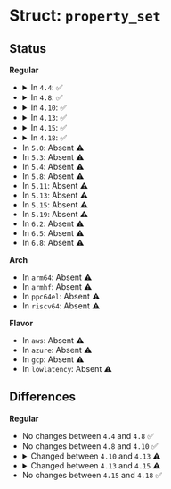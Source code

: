 # Struct: <code>property_set</code>

## Status
<b>Regular</b>
<ul>
<li>
<details>
<summary>In <code>4.4</code>: ✅</summary>

```c
struct property_set {
    struct fwnode_handle fwnode;
    struct property_entry *properties;
};
```
</details>
</li>
<li>
<details>
<summary>In <code>4.8</code>: ✅</summary>

```c
struct property_set {
    struct fwnode_handle fwnode;
    struct property_entry *properties;
};
```
</details>
</li>
<li>
<details>
<summary>In <code>4.10</code>: ✅</summary>

```c
struct property_set {
    struct fwnode_handle fwnode;
    struct property_entry *properties;
};
```
</details>
</li>
<li>
<details>
<summary>In <code>4.13</code>: ✅</summary>

```c
struct property_set {
    struct fwnode_handle fwnode;
    const struct property_entry *properties;
};
```
</details>
</li>
<li>
<details>
<summary>In <code>4.15</code>: ✅</summary>

```c
struct property_set {
    struct device *dev;
    struct fwnode_handle fwnode;
    const struct property_entry *properties;
};
```
</details>
</li>
<li>
<details>
<summary>In <code>4.18</code>: ✅</summary>

```c
struct property_set {
    struct device *dev;
    struct fwnode_handle fwnode;
    const struct property_entry *properties;
};
```
</details>
</li>
<li>
In <code>5.0</code>: Absent ⚠️
</li>
<li>
In <code>5.3</code>: Absent ⚠️
</li>
<li>
In <code>5.4</code>: Absent ⚠️
</li>
<li>
In <code>5.8</code>: Absent ⚠️
</li>
<li>
In <code>5.11</code>: Absent ⚠️
</li>
<li>
In <code>5.13</code>: Absent ⚠️
</li>
<li>
In <code>5.15</code>: Absent ⚠️
</li>
<li>
In <code>5.19</code>: Absent ⚠️
</li>
<li>
In <code>6.2</code>: Absent ⚠️
</li>
<li>
In <code>6.5</code>: Absent ⚠️
</li>
<li>
In <code>6.8</code>: Absent ⚠️
</li>
</ul>
<b>Arch</b>
<ul>
<li>
In <code>arm64</code>: Absent ⚠️
</li>
<li>
In <code>armhf</code>: Absent ⚠️
</li>
<li>
In <code>ppc64el</code>: Absent ⚠️
</li>
<li>
In <code>riscv64</code>: Absent ⚠️
</li>
</ul>
<b>Flavor</b>
<ul>
<li>
In <code>aws</code>: Absent ⚠️
</li>
<li>
In <code>azure</code>: Absent ⚠️
</li>
<li>
In <code>gcp</code>: Absent ⚠️
</li>
<li>
In <code>lowlatency</code>: Absent ⚠️
</li>
</ul>

## Differences
<b>Regular</b>
<ul>
<li>
No changes between <code>4.4</code> and <code>4.8</code> ✅
</li>
<li>
No changes between <code>4.8</code> and <code>4.10</code> ✅
</li>
<li>
<details>
<summary>Changed between <code>4.10</code> and <code>4.13</code> ⚠️</summary>
<ul>
<li>
<b>Field type changed. </b>
<code>struct property_entry *properties</code> ➡️ <code>const struct property_entry *properties</code>
</li>
</ul>
</details>
</li>
<li>
<details>
<summary>Changed between <code>4.13</code> and <code>4.15</code> ⚠️</summary>
<ul>
<li>
<b>Field added. </b>
<code>struct device *dev</code>
</li>
</ul>
</details>
</li>
<li>
No changes between <code>4.15</code> and <code>4.18</code> ✅
</li>
</ul>
